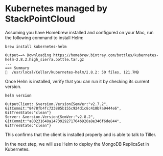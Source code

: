 # Kubernetes managed by StackPointCloud



Assuming you have Homebrew installed and configured on your Mac, run the following command to install Helm:

```text
brew install kubernetes-helm
```

```text
Output==> Downloading https://homebrew.bintray.com/bottles/kubernetes-helm-2.8.2.high_sierra.bottle.tar.gz
...
==> Summary
🍺  /usr/local/Cellar/kubernetes-helm/2.8.2: 50 files, 121.7MB
```

Once Helm is installed, verify that you can run it by checking its current version.

```text
helm version
```

```text
OutputClient: &version.Version{SemVer:"v2.7.2", GitCommit:"8478fb4fc723885b155c924d1c8c410b7a9444e6", GitTreeState:"clean"}
Server: &version.Version{SemVer:"v2.8.2", GitCommit:"a80231648a1473929271764b920a8e346f6de844", GitTreeState:"clean"}
```

This confirms that the client is installed properly and is able to talk to Tiller.

In the next step, we will use Helm to deploy the MongoDB ReplicaSet in Kubernetes.

